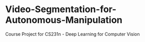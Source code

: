 # Video-Segmentation-for-Autonomous-Manipulation
Course Project for CS231n - Deep Learning for Computer Vision
